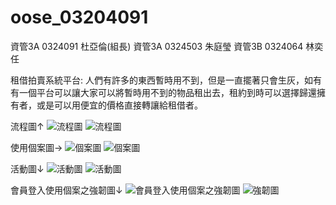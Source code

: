 # oose_03204091
資管3A 0324091 杜亞倫(組長)
資管3A 0324503 朱庭瑩
資管3B 0324064 林奕任

租借拍賣系統平台:
人們有許多的東西暫時用不到，但是一直擺著只會生灰，如有有一個平台可以讓大家可以將暫時用不到的物品租出去，租約到時可以選擇歸還擁有者，或是可以用便宜的價格直接轉讓給租借者。

流程圖↑
![流程圖](http://i.imgur.com/ONSneXw.png)
![流程圖](http://imgur.com/Wg5ggSC.png)




使用個案圖→
![個案圖](http://imgur.com/DWaOoUs.png)
![個案圖](http://imgur.com/3RvHgv3.png)



活動圖↓
![活動圖](http://imgur.com/yCNkeQt.png)
![活動圖]()

會員登入使用個案之強韌圖↓
![會員登入使用個案之強韌圖](http://imgur.com/9NIpagp.png)
![強韌圖](http://imgur.com/1PfP8QW.png.png)
